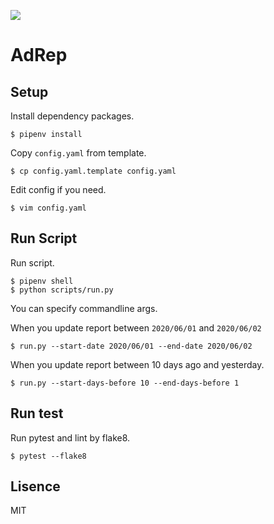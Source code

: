 ![](https://github.com/frust-inc/AdRep/workflows/AdRep/badge.svg)

# AdRep

## Setup

Install dependency packages.

```
$ pipenv install
```

Copy `config.yaml` from template.

```
$ cp config.yaml.template config.yaml
```

Edit config if you need.

```
$ vim config.yaml
```

## Run Script

Run script.

```
$ pipenv shell
$ python scripts/run.py
```

You can specify commandline args.

When you update report between `2020/06/01` and `2020/06/02`

```
$ run.py --start-date 2020/06/01 --end-date 2020/06/02
```

When you update report between 10 days ago and yesterday.

```
$ run.py --start-days-before 10 --end-days-before 1
```

## Run test

Run pytest and lint by flake8.

```
$ pytest --flake8
```

## Lisence

MIT
